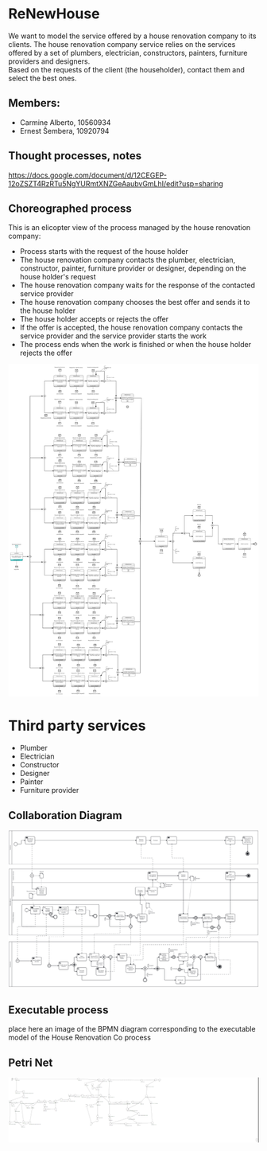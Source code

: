 # ReNewHouse

We want to model the service offered by a house renovation company to its clients. The house renovation company service relies on the services offered by a set of plumbers, electrician, constructors, painters, furniture providers and designers.\
Based on the requests of the client (the householder), contact them and select the best ones.

## Members:

- Carmine Alberto, 10560934
- Ernest Šembera, 10920794

## Thought processes, notes

https://docs.google.com/document/d/12CEGEP-12oZSZT4RzRTu5NgYURmtXNZGeAaubvGmLhI/edit?usp=sharing

## Choreographed process

This is an elicopter view of the process managed by the house renovation company:

- Process starts with the request of the house holder
- The house renovation company contacts the plumber, electrician, constructor, painter, furniture provider or designer, depending on the house holder's request
- The house renovation company waits for the response of the contacted service provider
- The house renovation company chooses the best offer and sends it to the house holder
- The house holder accepts or rejects the offer
- If the offer is accepted, the house renovation company contacts the service provider and the service provider starts the work
- The process ends when the work is finished or when the house holder rejects the offer

![Choreography Model](/Choreography.png)

# Third party services

- Plumber
- Electrician
- Constructor
- Designer
- Painter
- Furniture provider

## Collaboration Diagram

![Collaboration Model](/collaboration.png)

## Executable process

place here an image of the BPMN diagram corresponding to the executable model of the House Renovation Co process

## Petri Net

![Petri Net](/petrinet.png)
